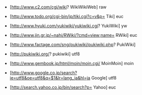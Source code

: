 
- [http://www.c2.com/cgi/wiki? WikiWikiWeb] raw

- [http://www.todo.org/cgi-bin/jp/tiki.cgi?c=v&p= Tiki] euc

- [http://www.hyuki.com/yukiwiki/yukiwiki.cgi? YukiWiki] yw

- [http://www.jin.gr.jp/~nahi/RWiki/?cmd=view;name= RWiki] euc

- [http://www.factage.com/sng/pukiwiki/pukiwiki.php? PukiWiki]

- [http://pukiwiki.org/? pukiwiki] utf8

- [http://www.gembook.jp/html/moin/moin.cgi/ MoinMoin] moin


- [http://www.google.co.jp/search?ie=utf8&oe=utf8&q=$1&lr=lang_ja&hl=ja Google] utf8

- [http://search.yahoo.co.jp/bin/search?p= Yahoo] euc
